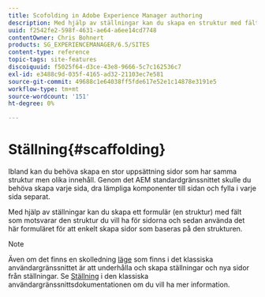 ```yaml
---
title: Scofolding in Adobe Experience Manager authoring
description: Med hjälp av ställningar kan du skapa en struktur med fält som återspeglar den struktur du vill ha för sidorna och sedan använda det här formuläret för att skapa sidor som baseras på den strukturen.
uuid: f2542fe2-598f-4631-ae64-a6ee14cd7748
contentOwner: Chris Bohnert
products: SG_EXPERIENCEMANAGER/6.5/SITES
content-type: reference
topic-tags: site-features
discoiquuid: f5025f64-d3ce-43e8-9666-5c7c162536c7
exl-id: e3488c9d-035f-4165-ad32-21103ec7e581
source-git-commit: 49688c1e64038ff5fde617e52e1c14878e3191e5
workflow-type: tm+mt
source-wordcount: '151'
ht-degree: 0%

---
```


# Ställning{#scaffolding}

Ibland kan du behöva skapa en stor uppsättning sidor som har samma struktur men olika innehåll. Genom det AEM standardgränssnittet skulle du behöva skapa varje sida, dra lämpliga komponenter till sidan och fylla i varje sida separat.

Med hjälp av ställningar kan du skapa ett formulär (en struktur) med fält som motsvarar den struktur du vill ha för sidorna och sedan använda det här formuläret för att enkelt skapa sidor som baseras på den strukturen.

>[!NOTE]
>
>Även om det finns en skolledning [läge](/help/sites-authoring/author-environment-tools.md#page-modes) som finns i det klassiska användargränssnittet är att underhålla och skapa ställningar och nya sidor från ställningar. Se [Ställning](/help/sites-classic-ui-authoring/classic-feature-scaffolding.md) i den klassiska användargränssnittsdokumentationen om du vill ha mer information.
